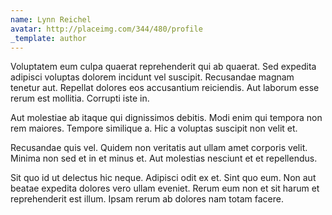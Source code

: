 ```yaml
---
name: Lynn Reichel
avatar: http://placeimg.com/344/480/profile
_template: author
---
```

Voluptatem eum culpa quaerat reprehenderit qui ab quaerat. Sed expedita adipisci voluptas dolorem incidunt vel suscipit. Recusandae magnam tenetur aut. Repellat dolores eos accusantium reiciendis. Aut laborum esse rerum est mollitia. Corrupti iste in.
  
Aut molestiae ab itaque qui dignissimos debitis. Modi enim qui tempora non rem maiores. Tempore similique a. Hic a voluptas suscipit non velit et.
  
Recusandae quis vel. Quidem non veritatis aut ullam amet corporis velit. Minima non sed et in et minus et. Aut molestias nesciunt et et repellendus.
  
Sit quo id ut delectus hic neque. Adipisci odit ex et. Sint quo eum. Non aut beatae expedita dolores vero ullam eveniet. Rerum eum non et sit harum et reprehenderit est illum. Ipsam rerum ab dolores nam totam facere.
